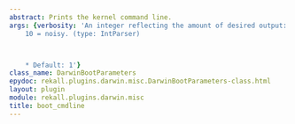 ```yaml
---
abstract: Prints the kernel command line.
args: {verbosity: 'An integer reflecting the amount of desired output: 0 = quiet,
    10 = noisy. (type: IntParser)



    * Default: 1'}
class_name: DarwinBootParameters
epydoc: rekall.plugins.darwin.misc.DarwinBootParameters-class.html
layout: plugin
module: rekall.plugins.darwin.misc
title: boot_cmdline
---
```

